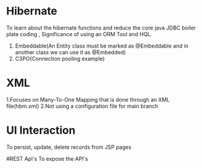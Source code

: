 # Hibernate
To learn about the hibernate functions and reduce the core java JDBC boiler plate coding , Significance of using an ORM Tool and HQL.

1. Embeddable(An Entity class must be marked as @Embeddable and in another class we can use it as @Embedded)
2. C3PO(Connection pooling example)

# XML

1.Focuses on Many-To-One Mapping that is done through an XML file(hbm.xml)
2.Not using a configuration file for main branch

# UI Interaction
To persist, update, delete records from JSP pages

#REST Api's
To expose the API's 
